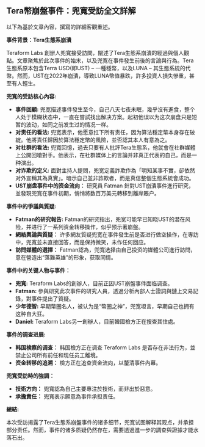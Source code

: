 ## Tera幣崩盤事件：兜寬受訪全文詳解

以下為基於文章內容，撰寫的詳細客觀重述。

**事件背景：Tera生態系崩潰**

Teraform Labs 創辦人兜寬接受訪問，闡述了Tera生態系崩潰的經過與個人觀點。文章聚焦於此次事件的始末，以及兜寬在事件發生前後的言論與行為。Tera生態系原本包含Terra USD(即UST) – 一種穩幣，以及LUNA – 其生態系統的代幣。然而，UST在2022年崩潰，導致LUNA幣值暴跌，許多投資人損失慘重，甚至有人輕生。

**兜寬的受訪核心內容:**

* **事件回顧:** 兜宽描述事件發生至今，自己八天七夜未眠，幾乎沒有進食，整个人处于模糊状态中，一直在嘗試找出解决方案。起初他误以为这次崩盘只是短暂的波动，如同之前发生过的情况一样。
* **对责任的看法:** 兜宽表示，他愿意扛下所有责任，因为算法穩定幣本身存在破綻。他將責任歸因於算法穩定幣的風險，並否認其本人有意為之。
* **对社群的看法:** 兜寬回憶，過去只要有人批評Tera生態系，他就會在社群媒體上公開回嗆對手。他表示，在社群媒体上的言論并非真正代表的自己，而是一种演出。
* **对诈欺的定义:** 面對主持人提問，兜宽定義詐欺作為「明知某事不實，卻依然对外宣稱其為真實」。暗示自己並非詐欺者，而是真信整個生態系統會成功。
* **UST崩盘事件中的资金流向：** 研究員 Fatman 針對UST崩潰事件進行研究，並發現兜寬在事件初期，悄悄將数百万美元轉移到離岸賬户。

**事件中的爭議與質疑:**

* **Fatman的研究報告:** Fatman的研究指出，兜宽可能早已知晓UST的潜在风险，并进行了一系列资金转移操作，似乎预示著崩盤。
* **網絡輿論與質疑：** 许多網友質疑兜宽在事件發生前是否进行做空操作，在專訪中，兜寬並未直接回答，而是保持微笑，未作任何回应。
* **訪問媒體的選擇：** Fatman認為，兜寬选择由自己投资的媒體公司進行訪問，意在營造出“落難英雄”的形象，获取同情。

**事件中的关键人物与事件：**

* **兜寬:** Teraform Labs的創辦人，目前正因UST崩盤事件面临调查。
* **Fatman:** 參與研究此次事件的研究人員，透過分析內部人士證詞與鏈上交易記錄，對事件提出了質疑。
* **少年德智:** 早期幣圈名人，被认为是“幣圈之神”，兜宽坦言，早期自己也拥有这种自大狂。
* **Daniel:** Teraform Labs另一創辦人，目前韓國檢方正在搜查其住處。

**事件的调查进展:**

* **韩国検察的调查：** 韩国檢方正在调查 Teraform Labs 是否存在非法行为，並禁止公司所有前任和现任员工離境。
* **资金转移的追溯：** 檢方正在追查資金流向，以釐清事件內幕。

**兜寬受訪時的強調：**

* **技術方向：** 兜寬認為自己主要專注於技術，而非出於惡意。
* **承擔責任：** 兜寬表示願意為事件承担责任。

**總結:**

本次受訪揭露了Tera生態系崩盤事件的诸多细节，兜寬试图解释其观点，并承担部分责任。然而，事件的诸多质疑仍然存在，需要透過進一步的調查與證據才能水落石出。